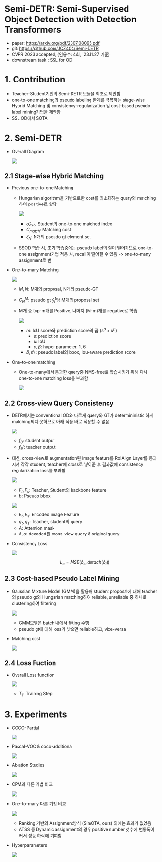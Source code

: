 # Semi-DETR: Semi-Supervised Object Detection with Detection Transformers

- paper: https://arxiv.org/pdf/2307.08095.pdf
- git: https://github.com/JCZ404/Semi-DETR
- CVPR 2023 accepted, (인용수: 4회, '23.11.27 기준)
- downstream task : SSL for OD

# 1. Contribution

- Teacher-Student기반의 Semi-DETR 모듈을 최초로 제안함
- one-to-one matching의 pseudo labeling 한계를 극복하는 stage-wise Hybrid Matching 및 consistency-regularization 및 cost-based pseudo label mining기법을 제안함
- SSL OD에서 SOTA

# 2. Semi-DETR

- Overall Diagram

  ![](../images/2023-11-27/image-20231127154258992.png)

## 2.1 Stage-wise Hybrid Matching

- Previous one-to-one Matching

  - Hungarian algorithm을 기반으로한 cost를 최소화하는 query와 matching하여 positive로 할당

    ![](../images/2023-11-27/image-20231127154505506.png)

    - $\hat{\sigma}_{o2o}$: Student의 one-to-one matched index 
    - $C_{match}$: Matching cost
    - $\zeta_N$: N개의 pseudo gt element set

  - SSOD 학습 시, 초기 학습중에는 pseudo label의 질이 떨어지므로 one-to-one assignment기법 적용 시, recall이 떨어질 수 있음 -> one-to-many assignment로 변

- One-to-many Matching

  ![](../images/2023-11-27/image-20231127155344488.png)

  - $M,N$: M개의 proposal, N개의 pseudo-GT

  - $C_N^M$: pseudo gt $\hat{y}_i^t$당 M개의 proposal set

  - M개 중 top-m개를 Positive, 나머지 (M-m)개를 negative로 학습

    ![](../images/2023-11-27/image-20231127160113124.png)

    - $m$: IoU score와 prediction score의 곱 ($s^{\alpha} \times u^{\beta}$)
      - $s$: prediction score
      - $u$: IoU
      - $\alpha, \beta$: hyper parameter. 1, 6
    - $\hat{b}, \hat{m}$ : pseudo label의 bbox, Iou-aware prediction score

- One-to-one matching

  - One-to-many에서 통과한 query중 NMS-free로 학습시키기 위해 다시 one-to-one matching loss를 부과함

    ![](../images/2023-11-27/image-20231127162558053.png)

## 2.2 Cross-view Query Consistency

- DETR에서는 conventional OD와 다르게 query와 GT가 determininistic 하게 matching되지 못하므로 아래 식을 바로 적용할 수 없음

  ![](../images/2023-11-27/image-20231127160444567.png)

  - $f_{\theta}$: student output
  - $f_{\theta}'$: teacher output

- 대신, cross-view로 augmentation된 image feature를 RoIAlign Layer를 통과시켜 각각 student, teacher에 cross로 넣어준 후 결과값에 consistency regularization loss를 부과함

  ![](../images/2023-11-27/image-20231127160654942.png)

  - $F_t, F_s$: Teacher, Student의 backbone feature
  - $b$: Pseudo bbox

  ![](../images/2023-11-27/image-20231127160801808.png)

  - $E_t, E_s$: Encoded image Feature
  - $q_t, q_s$: Teacher, student의 query
  - $A$: Attention mask
  - $\hat{o}, o$: decoded된 cross-view query & original query

- Consistency Loss

  ![](../images/2023-11-27/image-20231127162458902.png)

  $$L_c=MSE(\hat{o}_s, detach(\hat{o}_t))$$

## 2.3 Cost-based Pseudo Label Mining

- Gaussian Mixture Model (GMM)을 활용해 student proposal에 대해 teacher의 pseudo gt와 Hungarian matching하여 reliable, unreliable 중 하나로 clustering하여 filtering

  ![](../images/2023-11-27/image-20231127162401673.png)

  - GMM모델은 batch 내에서 fitting 수행
  - pseudo gt에 대해 loss가 낮으면 reliable하고, vice-versa

- Matching cost

  ![](../images/2023-11-27/image-20231127162649782.png)



## 2.4 Loss Fuction

- Overall Loss function

  ![](../images/2023-11-27/image-20231127162718975.png)

  - $T_1$: Training Step

# 3. Experiments

- COCO-Partial

  ![](../images/2023-11-27/image-20231127162757817.png)

- Pascal-VOC & coco-additional

  ![](../images/2023-11-27/image-20231127162835412.png)

- Ablation Studies

  ![](../images/2023-11-27/image-20231127164849013.png)

- CPM과 다른 기법 비교

  ![](../images/2023-11-27/image-20231127164923057.png)

- One-to-many 다른 기법 비교

  ![](../images/2023-11-27/image-20231127165036627.png)

  - Ranking 기반의 Assignment방식 (SimOTA, ours) 외에는 효과가 없었음
  - ATSS 등 Dynamic assignment의 경우 positive number 갯수에 변동폭이 커서 성능 하락에 기여함

- Hyperparameters

  ![](../images/2023-11-27/image-20231127165157327.png)